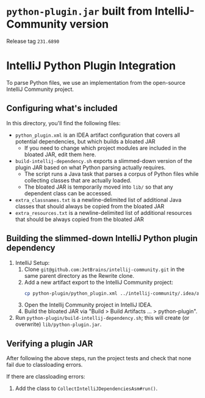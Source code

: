 # `python-plugin.jar` built from IntelliJ-Community version
Release tag `231.6890`

# IntelliJ Python Plugin Integration

To parse Python files, we use an implementation from the open-source IntelliJ Community project.

## Configuring what's included

In this directory, you'll find the following files:

- `python_plugin.xml` is an IDEA artifact configuration that covers all potential dependencies, but which builds a bloated JAR
  - If you need to change which project modules are included in the bloated JAR, edit them here.
- `build-intellij-dependency.sh` exports a slimmed-down version of the plugin JAR based on what Python parsing actually requires.
  - The script runs a Java task that parses a corpus of Python files while collecting classes that are actually loaded.
  - The bloated JAR is temporarily moved into `lib/` so that any dependent class can be accessed.
- `extra_classnames.txt` is a newline-delimited list of additional Java classes that should always be copied from the bloated JAR
- `extra_resources.txt` is a newline-delimited list of additional resources that should be always copied from the bloated JAR  

## Building the slimmed-down IntelliJ Python plugin dependency

1. IntelliJ Setup:
   1. Clone `git@github.com:JetBrains/intellij-community.git` in the same parent directory as the Rewrite clone.
   2. Add a new artifact export to the IntelliJ Community project: 
      ```bash
      cp python-plugin/python_plugin.xml ../intellij-community/.idea/artifacts/python_plugin.xml
      ```
   3. Open the Intellij Community project in IntelliJ IDEA.
   4. Build the bloated JAR via "Build > Build Artifacts ... > python-plugin".
2. Run `python-plugin/build-intellij-dependency.sh`; this will create (or overwrite) `lib/python-plugin.jar`.

## Verifying a plugin JAR

After following the above steps, run the project tests and check that none fail due to classloading errors.

If there are classloading errors:
1. Add the class to `CollectIntelliJDependenciesAsm#run()`.
